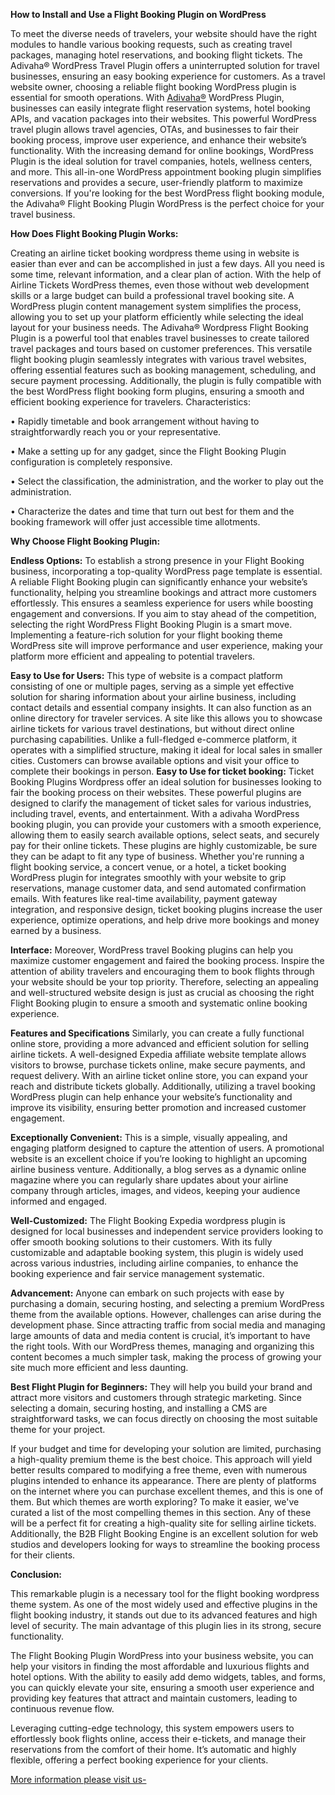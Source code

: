 **How to Install and Use a Flight Booking Plugin on WordPress**

To meet the diverse needs of travelers, your website should have the right modules to handle various booking requests, such as creating travel packages, managing hotel reservations, and booking flight tickets. The Adivaha® WordPress Travel Plugin offers a uninterrupted solution for travel businesses, ensuring an easy booking experience for customers.
As a travel website owner, choosing a reliable flight booking WordPress plugin is essential for smooth operations. With [Adivaha®](https://www.adivaha.com/) WordPress Plugin, businesses can easily integrate flight reservation systems, hotel booking APIs, and vacation packages into their websites. This powerful WordPress travel plugin allows travel agencies, OTAs, and businesses to fair their booking process, improve user experience, and enhance their website’s functionality.
With the increasing demand for online bookings, WordPress Plugin is the ideal solution for travel companies, hotels, wellness centers, and more. This all-in-one WordPress appointment booking plugin simplifies reservations and provides a secure, user-friendly platform to maximize conversions. If you're looking for the best WordPress flight booking module, the Adivaha® Flight Booking Plugin WordPress is the perfect choice for your travel business.
 
**How Does Flight Booking Plugin Works:**

Creating an airline ticket booking wordpress theme using in website is easier than ever and can be accomplished in just a few days. All you need is some time, relevant information, and a clear plan of action. With the help of Airline Tickets WordPress themes, even those without web development skills or a large budget can build a professional travel booking site. A WordPress plugin content management system simplifies the process, allowing you to set up your platform efficiently while selecting the ideal layout for your business needs.
The Adivaha® Wordpress Flight Booking Plugin is a powerful tool that enables travel businesses to create tailored travel packages and tours based on customer preferences. This versatile flight booking plugin seamlessly integrates with various travel websites, offering essential features such as booking management, scheduling, and secure payment processing. Additionally, the plugin is fully compatible with the best WordPress flight booking form plugins, ensuring a smooth and efficient booking experience for travelers.
Characteristics:

•	Rapidly timetable and book arrangement without having to straightforwardly reach you or your representative.

•	Make a setting up for any gadget, since the Flight Booking Plugin configuration is completely responsive.

•	Select the classification, the administration, and the worker to play out the administration.

•	Characterize the dates and time that turn out best for them and the booking framework will offer just accessible time allotments.

**Why Choose Flight Booking Plugin:**

**Endless Options:**
To establish a strong presence in your Flight Booking business, incorporating a top-quality WordPress page template is essential. A reliable Flight Booking plugin can significantly enhance your website’s functionality, helping you streamline bookings and attract more customers effortlessly. This ensures a seamless experience for users while boosting engagement and conversions.
If you aim to stay ahead of the competition, selecting the right WordPress Flight Booking Plugin is a smart move. Implementing a feature-rich solution for your flight booking theme WordPress site will improve performance and user experience, making your platform more efficient and appealing to potential travelers.

**Easy to Use for Users:**
This type of website is a compact platform consisting of one or multiple pages, serving as a simple yet effective solution for sharing information about your airline business, including contact details and essential company insights. It can also function as an online directory for traveler services.
A site like this allows you to showcase airline tickets for various travel destinations, but without direct online purchasing capabilities. Unlike a full-fledged e-commerce platform, it operates with a simplified structure, making it ideal for local sales in smaller cities. Customers can browse available options and visit your office to complete their bookings in person.
**Easy to Use for ticket booking:**
Ticket Booking Plugins Wordpress offer an ideal solution for businesses looking to fair the booking process on their websites. These powerful plugins are designed to clarify the management of ticket sales for various industries, including travel, events, and entertainment. With a adivaha WordPress booking plugin, you can provide your customers with a smooth experience, allowing them to easily search available options, select seats, and securely pay for their online tickets.
These plugins are highly customizable, be sure they can be adapt to fit any type of business. Whether you're running a flight booking service, a concert venue, or a hotel, a ticket booking WordPress plugin for integrates smoothly with your website to grip reservations, manage customer data, and send automated confirmation emails. With features like real-time availability, payment gateway integration, and responsive design, ticket booking plugins increase the user experience, optimize operations, and help drive more bookings and money earned by a business.

**Interface:**
Moreover, WordPress travel Booking plugins can help you maximize customer engagement and faired the booking process. Inspire the attention of ability travelers and encouraging them to book flights through your website should be your top priority. Therefore, selecting an appealing and well-structured website design is just as crucial as choosing the right Flight Booking plugin to ensure a smooth and systematic online booking experience.

**Features and Specifications**
Similarly, you can create a fully functional online store, providing a more advanced and efficient solution for selling airline tickets. A well-designed Expedia affiliate website template allows visitors to browse, purchase tickets online, make secure payments, and request delivery. With an airline ticket online store, you can expand your reach and distribute tickets globally. Additionally, utilizing a travel booking WordPress plugin can help enhance your website’s functionality and improve its visibility, ensuring better promotion and increased customer engagement.

**Exceptionally Convenient:**
This is a simple, visually appealing, and engaging platform designed to capture the attention of users. A promotional website is an excellent choice if you’re looking to highlight an upcoming airline business venture. Additionally, a blog serves as a dynamic online magazine where you can regularly share updates about your airline company through articles, images, and videos, keeping your audience informed and engaged.

**Well-Customized:**
The Flight Booking Expedia wordpress plugin is designed for local businesses and independent service providers looking to offer smooth booking solutions to their customers. With its fully customizable and adaptable booking system, this plugin is widely used across various industries, including airline companies, to enhance the booking experience and fair service management systematic.

**Advancement:**
Anyone can embark on such projects with ease by purchasing a domain, securing hosting, and selecting a premium WordPress theme from the available options. However, challenges can arise during the development phase.
Since attracting traffic from social media and managing large amounts of data and media content is crucial, it’s important to have the right tools. With our WordPress themes, managing and organizing this content becomes a much simpler task, making the process of growing your site much more efficient and less daunting.

**Best Flight Plugin for Beginners:**
They will help you build your brand and attract more visitors and customers through strategic marketing. Since selecting a domain, securing hosting, and installing a CMS are straightforward tasks, we can focus directly on choosing the most suitable theme for your project.

If your budget and time for developing your solution are limited, purchasing a high-quality premium theme is the best choice. This approach will yield better results compared to modifying a free theme, even with numerous plugins intended to enhance its appearance. There are plenty of platforms on the internet where you can purchase excellent themes, and this is one of them. But which themes are worth exploring? To make it easier, we've curated a list of the most compelling themes in this section. Any of these will be a perfect fit for creating a high-quality site for selling airline tickets. Additionally, the B2B Flight Booking Engine is an excellent solution for web studios and developers looking for ways to streamline the booking process for their clients.

**Conclusion:**

This remarkable plugin is a necessary tool for the flight booking wordpress theme system. As one of the most widely used and effective plugins in the flight booking industry, it stands out due to its advanced features and high level of security. The main advantage of this plugin lies in its strong, secure functionality.

The Flight Booking Plugin WordPress into your business website, you can help your visitors in finding the most affordable and luxurious flights and hotel options. With the ability to easily add demo widgets, tables, and forms, you can quickly elevate your site, ensuring a smooth user experience and providing key features that attract and maintain customers, leading to continuous revenue flow.

Leveraging cutting-edge technology, this system empowers users to effortlessly book flights online, access their e-tickets, and manage their reservations from the comfort of their home. It’s automatic and highly flexible, offering a perfect booking experience for your clients.

[More information please visit us-](https://www.adivaha.com/flight-booking-wordpress-plugin.html)
